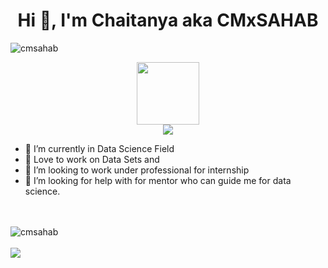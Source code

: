 <h1 align="center">Hi 👋, I'm Chaitanya aka CMxSAHAB</h1>

<p align="left"> <img src="https://komarev.com/ghpvc/?username=CMxSAHAB&label=Profile%20views&color=0e75b6&style=flat" alt="cmsahab" /> </p>
<div id="header" align="center">
  <img src="https://media.giphy.com/media/M9gbBd9nbDrOTu1Mqx/giphy.gif" width="100"/>
</div>
<!-- <div id="badges">
  <img src="https://img.shields.io/badge/LinkedIn-blue?style=for-the-badge&logo=linkedin&logoColor=white" alt="LinkedIn Badge"/>
  <img src="https://img.shields.io/badge/YouTube-red?style=for-the-badge&logo=youtube&logoColor=white" alt="Youtube Badge"/>
  <img src="https://img.shields.io/badge/Twitter-blue?style=for-the-badge&logo=twitter&logoColor=white" alt="Twitter Badge"/>
</div> -->
<div id="header" align="center">
  <img src="https://github.com/CMxSAHAB/Portfolio/blob/sample/assets/img/Gray%20Geometric%20Business%20Consultant%20Linkedln%20Banner.png" />
</div>

- 🔭 I’m currently in Data Science Field
- 🌱 Love to work on Data Sets and 
- 👯 I’m looking to work under professional for internship 
- 🤔 I’m looking for help with for mentor who can guide me for data science.

<br> <br>
<img src="https://github-readme-stats.vercel.app/api?username=CMxSAHAB&show_icons=true" alt="cmsahab" />
<br> <br>
<img src="https://github-readme-stats.vercel.app/api/top-langs/?username=CMxSAHAB&show_icons=true&layout=compact&hide=css"/>
<!-- <img height="180em" src="https://github-readme-stats.vercel.app/api?username=CMxSAHAB&show_icons=true&hide_border=true&&count_private=true&include_all_commits=true" /> -->
